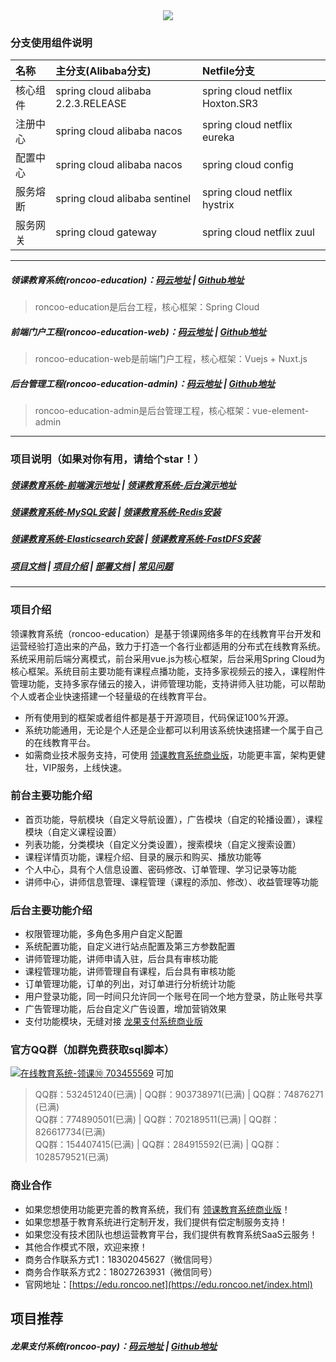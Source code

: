 <div align=center><img src="logo.jpg"/></div>

### 分支使用组件说明
| 名称 | 主分支(Alibaba分支) | Netfile分支 |
|:---|:---|:---|
| 核心组件 |  spring cloud alibaba 2.2.3.RELEASE |  spring cloud netflix Hoxton.SR3 |
| 注册中心 |  spring cloud alibaba nacos         |  spring cloud netflix eureka     |
| 配置中心 |  spring cloud alibaba nacos         |  spring cloud config             |
| 服务熔断 |  spring cloud alibaba sentinel      |  spring cloud netflix hystrix    |
| 服务网关 |  spring cloud gateway               |  spring cloud netflix zuul       |

---

##### 领课教育系统(roncoo-education)：[码云地址](https://gitee.com/roncoocom/roncoo-education) | [Github地址](https://github.com/roncoo/roncoo-education)
> roncoo-education是后台工程，核心框架：Spring Cloud  

##### 前端门户工程(roncoo-education-web)：[码云地址](https://gitee.com/roncoocom/roncoo-education-web) | [Github地址](https://github.com/roncoo/roncoo-education-web)
> roncoo-education-web是前端门户工程，核心框架：Vuejs + Nuxt.js  

##### 后台管理工程(roncoo-education-admin)：[码云地址](https://gitee.com/roncoocom/roncoo-education-admin) | [Github地址](https://github.com/roncoo/roncoo-education-admin)
> roncoo-education-admin是后台管理工程，核心框架：vue-element-admin

---

### 项目说明（如果对你有用，请给个star！）
##### [领课教育系统-前端演示地址](http://edu.os.roncoo.com/)  | [领课教育系统-后台演示地址](http://edu.os.roncoo.com/admin) 
##### [领课教育系统-MySQL安装](https://blog.roncoo.com/article/1280781211745636354) | [领课教育系统-Redis安装](https://blog.roncoo.com/article/1281402533735550977) 
##### [领课教育系统-Elasticsearch安装](https://blog.roncoo.com/article/1281405654742323202) |  [领课教育系统-FastDFS安装](https://blog.roncoo.com/article/1275251133292867586)
##### [项目文档](http://doc.os.roncoos.com/)  | [项目介绍](https://blog.roncoo.com/article/1105321762337357826)  |  [部署文档](https://blog.roncoo.com/article/1103554925858197505)  |  [常见问题](https://blog.roncoo.com/article/1105309620724858882)

---

### 项目介绍
领课教育系统（roncoo-education）是基于领课网络多年的在线教育平台开发和运营经验打造出来的产品，致力于打造一个各行业都适用的分布式在线教育系统。系统采用前后端分离模式，前台采用vue.js为核心框架，后台采用Spring Cloud为核心框架。系统目前主要功能有课程点播功能，支持多家视频云的接入，课程附件管理功能，支持多家存储云的接入，讲师管理功能，支持讲师入驻功能，可以帮助个人或者企业快速搭建一个轻量级的在线教育平台。

* 所有使用到的框架或者组件都是基于开源项目，代码保证100%开源。
* 系统功能通用，无论是个人还是企业都可以利用该系统快速搭建一个属于自己的在线教育平台。
* 如需商业技术服务支持，可使用 [领课教育系统商业版](https://edu.roncoo.net/)，功能更丰富，架构更健壮，VIP服务，上线快速。

### 前台主要功能介绍
* 首页功能，导航模块（自定义导航设置），广告模块（自定的轮播设置），课程模块（自定义课程设置）
* 列表功能，分类模块（自定义分类设置），搜索模块（自定义搜索设置）
* 课程详情页功能，课程介绍、目录的展示和购买、播放功能等
* 个人中心，具有个人信息设置、密码修改、订单管理、学习记录等功能
* 讲师中心，讲师信息管理、课程管理（课程的添加、修改）、收益管理等功能

### 后台主要功能介绍
* 权限管理功能，多角色多用户自定义配置
* 系统配置功能，自定义进行站点配置及第三方参数配置
* 讲师管理功能，讲师申请入驻，后台具有审核功能
* 课程管理功能，讲师管理自有课程，后台具有审核功能
* 订单管理功能，订单的列出，对订单进行分析统计功能
* 用户登录功能，同一时间只允许同一个账号在同一个地方登录，防止账号共享
* 广告管理功能，后台自定义广告设置，增加营销效果
* 支付功能模块，无缝对接 [龙果支付系统商业版](https://pay.roncoo.net/)

### 官方QQ群（加群免费获取sql脚本）

<a target="_blank" href="https://qm.qq.com/cgi-bin/qm/qr?k=DOTD1t5YG-KYfi6JSW4Yms9XWFkNsya6&jump_from=webapi"><img border="0" src="http://pub.idqqimg.com/wpa/images/group.png" alt="在线教育系统-领课⑩" title="在线教育系统-领课⑩"> 703455569</a> 可加

> QQ群：532451240(已满) | QQ群：903738971(已满) | QQ群：74876271 (已满)       
> QQ群：774890501(已满) | QQ群：702189511(已满) | QQ群：826617734(已满)  
> QQ群：154407415(已满) | QQ群：284915592(已满) | QQ群：1028579521(已满)  

### 商业合作
* 如果您想使用功能更完善的教育系统，我们有 [领课教育系统商业版](https://edu.roncoo.net/)！
* 如果您想基于教育系统进行定制开发，我们提供有偿定制服务支持！
* 如果您没有技术团队也想运营教育平台，我们提供有教育系统SaaS云服务！
* 其他合作模式不限，欢迎来撩！
* 商务合作联系方式1：18302045627（微信同号）
* 商务合作联系方式2：18027263931（微信同号）
* 官网地址：[https://edu.roncoo.net](https://edu.roncoo.net/index.html)

## 项目推荐
##### 龙果支付系统(roncoo-pay)：[码云地址](https://gitee.com/roncoocom/roncoo-pay) | [Github地址](https://github.com/roncoo/roncoo-pay)
